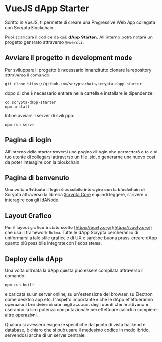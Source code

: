 # VueJS dApp Starter

Scritto in VueJS, ti permette di creare una Progressive Web App collegata con Scrypta Blockchain.

Puoi scaricare il codice da qui:
[**dApp Starter:**](https://github.com/scryptachain/scrypta-dapp-starter). All'interno potra notare un progetto generato attraverso `@vue/cli`.

## Avviare il progetto in development mode

Per sviluppare il progetto è necessario innanzitutto clonare la repository attraverso il comando:

```
git clone https://github.com/scryptachain/scrypta-dapp-starter
```

dopo di che è necessario entrare nella cartella e installare le dipendenze:

```
cd scrypta-dapp-starter
npm install
```

Infine avviare il server di sviluppo:
```
npm run serve
```

## Pagina di login

All'interno dello starter troverai una pagina di login che permetterà a te e al tuo utente di collegarsi attraverso un file .sid, o generarne uno nuovo così da poter interagire con la blockchain.

## Pagina di benvenuto

Una volta effettuato il login è possibile interagire con la blockchain di Scrypta attraverso la libreria [Scrypta Core](/core) e quindi leggere, scrivere o interagire con gli [IdANode](/idanode/README.md).

## Layout Grafico

Per il layout grafico è stato scelto [https://buefy.org/](https://buefy.org/) che usa il framework `Bulma`. Tutte le dApp Scrypta cercheranno di uniformarsi a tale stile grafico e di UX e sarebbe buona prassi creare dApp quanto più possibile integrate con l'ecosistema.

## Deploy della dApp

Una volta ultimata la dApp questa può essere compilata attraverso il comando: 

```
npm run build
```

e caricata su un server online, su un'estensione del browser, su Electron come desktop app etc. L'aspetto importante è che le dApp effettueranno operazioni ben determinate negli account degli utenti che le attivano e useranno la loro potenza computazionale per effettuare calcoli o compiere altre operazioni.

Qualora si avessero esigenze specifiche dal punto di vista backend e database, è chiaro che si può usare il medesimo codice in modo ibrido, servendosi anche di un server centrale.